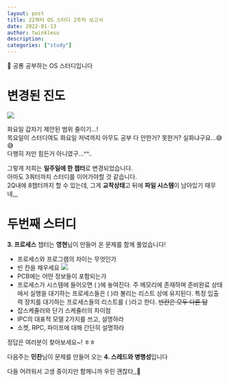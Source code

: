 ```yaml
---
layout: post
title: 2️2쿼터 OS 스터디 2주차 보고서
date: 2022-01-13
author: twinklesu
description:
categories: ["study"]
---
```


🦕 공룡 공부하는 OS 스터디입니다

# 변경된 진도

![](https://images.velog.io/images/twinklesu914/post/769a2685-b6c2-43ad-a184-f0376f97f901/image.png)

화요일 갑자기 제안된 범위 줄이기...!  
목요일이 스터디여도 화요일 저녁까지 아무도 공부 다 안한거? 못한거? 실화냐구요...😅😅   
다행히 저만 힘든거 아니였구...^^..  

그렇게 저희는 **일주일에 한 챕터**로 변경되었습니다.  
아마도 3쿼터까지 스터디를 이어가야할 것 같습니다.  
2Q내에 8챕터까지 할 수 있는데, 그게 **교착상태**고 뒤에 **파일 시스템**이 남아있기 때무네,,,  

# 두번째 스터디
**3. 프로세스** 챕터는 **영현**님이 만들어 온 문제를 함께 풀었습니다!  

- 프로세스와 프로그램의 차이는 무엇인가
- 빈 칸을 채우세요
![](https://images.velog.io/images/twinklesu914/post/eb8faf0f-d7c7-4d1e-89f8-9422a036181e/image.png)
- PCB에는 어떤 정보들이 포함되는가
- 프로세스가 시스템에 들어오면 (      )에 놓여진다. 주 메모리에 존재하며 준비완료 상태에서 실행을 대기하는 프로세스들은 (     )라 불리는 리스트 상에 유지된다. 특정 입출력 장치를 대기하는 프로세스들의 리스트를 (     )라고 한다. ~~빈칸은 모두 다른 답~~
- 잡스케쥴러와 단기 스케쥴러의 차이점
- IPC의 대표적 모델 2가지를 쓰고, 설명하라
- 소켓, RPC, 파이프에 대해 간단히 설명하라

정답은 여러분이 찾아보세요~! ㅎㅎ

다음주는 **민찬**님이 문제를 만들어 오는 **4. 스레드와 병행성**입니다  
  
다들 어려워서 고생 중이지만 함께니까 우린 괜찮타,,👻